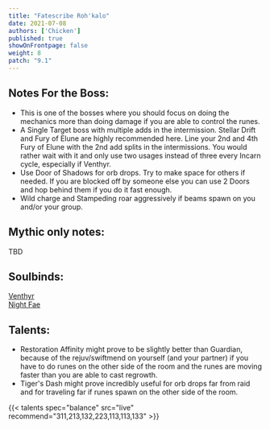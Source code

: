 ```yaml
---
title: "Fatescribe Roh'kalo"
date: 2021-07-08
authors: ['Chicken']
published: true
showOnFrontpage: false
weight: 8
patch: "9.1"
---
```



## Notes For the Boss:
- This is one of the bosses where you should focus on doing the mechanics more than doing damage if you are able to control the runes. 
- A Single Target boss with multiple adds in the intermission. Stellar Drift and Fury of Elune are highly recommended here. Line your 2nd and 4th Fury of Elune with the 2nd add splits in the intermissions. You would rather wait with it and only use two usages instead of three every Incarn cycle, especially if Venthyr.
- Use Door of Shadows for orb drops. Try to make space for others if needed. If you are blocked off by someone else you can use 2 Doors and hop behind them if you do it fast enough.
- Wild charge and Stampeding roar aggressively if beams spawn on you and/or your group.


## Mythic only notes:
TBD

## Soulbinds:
[Venthyr](https://ptr.wowhead.com/soulbind-calc/venthyr/theotar-the-mad-duke/druid/AwCW75YCFTUgACU1ygASBTWHACUy4gAiBTJJABUyPwA)
<br>[Night Fae](https://ptr.wowhead.com/soulbind-calc/night-fae/niya/druid)

## Talents:
- Restoration Affinity might prove to be slightly better than Guardian, because of the rejuv/swiftmend on yourself (and your partner) if you have to do runes on the other side of the room and the runes are moving faster than you are able to cast regrowth.
- Tiger's Dash might prove incredibly useful for orb drops far from raid and for traveling far if runes spawn on the other side of the room.


{{< talents spec="balance" src="live" recommend="311,213,132,223,113,113,133" >}}



